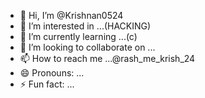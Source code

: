 - 👋 Hi, I’m @Krishnan0524
- 👀 I’m interested in ...(HACKING)
- 🌱 I’m currently learning ...(c)
- 💞️ I’m looking to collaborate on ...
- 📫 How to reach me ...@rash_me_krish_24
- 😄 Pronouns: ...
- ⚡ Fun fact: ...

<!---
Krishnan0524/Krishnan0524 is a ✨ special ✨ repository because its `README.md` (this file) appears on your GitHub profile.
You can click the Preview link to take a look at your changes.
--->
